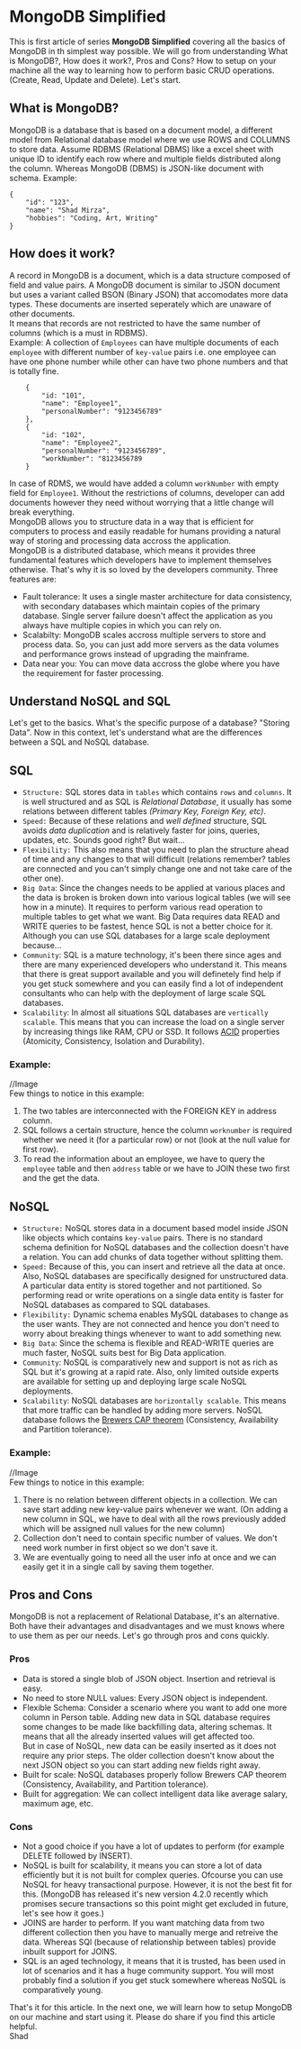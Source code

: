 # MongoDB Simplified
This is first article of series **MongoDB Simplified** covering all the basics of MongoDB in th simplest way possible. We will go from understanding What is MongoDB?, How does it work?, Pros and Cons? How to setup on your machine all the way to learning how to perform basic CRUD operations. (Create, Read, Update and Delete). Let's start.
## What is MongoDB?
MongoDB is a database that is based on a document model, a different model from Relational database model where we use ROWS and COLUMNS to store data. Assume RDBMS (Relational DBMS) like a excel sheet with unique ID to identify each row where and multiple fields distributed along the column. Whereas MongoDB (DBMS) is JSON-like document with schema. Example: 
```
{
    "id": "123",
    "name": "Shad Mirza",
    "hobbies": "Coding, Art, Writing"
}
```
## How does it work?
A record in MongoDB is a document, which is a data structure composed of field and value pairs. A MongoDB document is similar to JSON document but uses a variant called BSON (Binary JSON) that accomodates more data types. These documents are inserted seperately which are unaware of other documents.  
It means that records are not restricted to have the same number of columns (which is a must in RDBMS).  
Example: A collection of `Employees` can have multiple documents of each `employee` with different number of `key-value` pairs i.e. one employee can have one phone number while other can have two phone numbers and that is totally fine.
```
    {
        "id: "101",
        "name": "Employee1",
        "personalNumber": "9123456789"
    },
    {
        "id: "102",
        "name": "Employee2",
        "personalNumber": "9123456789",
        "workNumber": "8123456789
    }
```
In case of RDMS, we would have added a column `workNumber` with empty field for `Employee1`. Without the restrictions of columns, developer can add documents however they need without worrying that a little change will break everything.  
MongoDB allows you to structure data in a way that is efficient for computers to process and easily readable for humans providing a natural way of storing and processing data accross the application.  
MongoDB is a distributed database, which means it provides three fundamental features which developers have to implement themselves otherwise. That's why it is so loved by the developers community. Three features are: 
* Fault tolerance: It uses a single master architecture for data consistency, with secondary databases which maintain copies of the primary database. Single server failure doesn't affect the application as you always have multiple copies in which you can rely on.
* Scalabilty: MongoDB scales accross multiple servers to store and process data. So, you can just add more servers as the data volumes and performance grows instead of upgrading the mainframe.
* Data near you: You can move data accross the globe where you have the requirement for faster processing. 

## Understand NoSQL and SQL
Let's get to the basics. What's the specific purpose of a database? "Storing Data". Now in this context, let's understand what are the differences between a SQL and NoSQL database.

## SQL 
* `Structure:` SQL stores data in `tables` which contains `rows` and `columns`. It is well structured and as SQL is *Relational Database*, it usually has some relations between different tables *(Primary Key, Foreign Key, etc)*.
* `Speed:` Because of these relations and *well defined* structure, SQL avoids *data duplication* and is relatively faster for joins, queries, updates, etc. Sounds good right? But wait...
* `Flexibility:` This also means that you need to plan the structure ahead of time and any changes to that will difficult (relations remember? tables are connected and you can't simply change one and not take care of the other one). 
* `Big Data`: Since the changes needs to be applied at various places and the data is broken is broken down into various logical tables (we will see how in a minute). It requires to perform various read operation to multiple tables to get what we want. Big Data requires data READ and WRITE queries to be fastest, hence SQL is not a better choice for it. Although you can use SQL databases for a large scale deployment because...
* `Community`: SQL is a mature technology, it's been there since ages and there are many experienced developers who understand it. This means that there is great support available and you will definetely find help if you get stuck somewhere and you can easily find a lot of independent consultants who can help with the deployment of large scale SQL databases.
* `Scalability`: In almost all situations SQL databases are `vertically scalable`. This means that you can increase the load on a single server by increasing things like RAM, CPU or SSD. It follows [ACID](https://blog.sqlauthority.com/2007/12/09/sql-server-acid-atomicity-consistency-isolation-durability/) properties (Atomicity, Consistency, Isolation and Durability).

### Example: 
//Image  
Few things to notice in this example: 
1. The two tables are interconnected with the FOREIGN KEY in address column. 
2. SQL follows a certain structure, hence the column `worknumber` is required whether we need it (for a particular row) or not (look at the null value for first row).
3. To read the information about an employee, we have to query the `employee` table and then `address` table or we have to JOIN these two first and the get the data.

## NoSQL
* `Structure:` NoSQL stores data in a document based model inside JSON like objects which contains `key-value` pairs. There is no standard schema definition for NoSQL databases and the collection doesn't have a relation. You can add chunks of data together without splitting them.
* `Speed:` Because of this, you can insert and retrieve all the data at once. Also, NoSQL databases are specifically designed for unstructured data. A particular data entity is stored together and not partitioned. So performing read or write operations on a single data entity is faster for NoSQL databases as compared to SQL databases.
* `Flexibility:` Dynamic schema enables MySQL databases to change as the user wants. They are not connected and hence you don't need to worry about breaking things whenever to want to add something new.
* `Big Data`: Since the schema is flexible and READ-WRITE queries are much faster, NoSQL suits best for Big Data application. 
* `Community`: NoSQL is comparatively new and support is not as rich as SQL but it's growing at a rapid rate. Also, only limited outside experts are available for setting up and deploying large scale NoSQL deployments.
* `Scalability`: NoSQL databases are `horizontally scalable`. This means that more traffic can be handled by adding more servers. NoSQL database follows the [Brewers CAP theorem](https://howtodoinjava.com/hadoop/brewers-cap-theorem-in-simple-words/) (Consistency, Availability and Partition tolerance).

### Example: 
//Image  
Few things to notice in this example:  
1. There is no relation between different objects in a collection. We can save start adding new key-value pairs whenever we want. (On adding a new column in SQL, we have to deal with all the rows previously added which will be assigned null values for the new column)  
2. Collection don't need to contain specific number of values. We don't need work number in first object so we don't save it.  
3. We are eventually going to need all the user info at once and we can easily get it in a single call by saving them together.

## Pros and Cons
MongoDB is not a replacement of Relational Database, it's an alternative. Both have their advantages and disadvantages and we must knows where to use them as per our needs. Let's go through pros and cons quickly.
### Pros
* Data is stored a single blob of JSON object. Insertion and retrieval is easy.
* No need to store NULL values: Every JSON object is independent.
* Flexible Schema: Consider a scenario where you want to add one more column in Person table. Adding new data in SQL database requires some changes to be made like backfilling data, altering schemas. It means that all the already inserted values will get affected too.  
But in case of NoSQL, new data can be easily inserted as it does not require any prior steps. The older collection doesn't know about the next JSON object so you can start adding new fields right away.
* Built for scale: NoSQL databases properly follow Brewers CAP theorem (Consistency, Availability, and Partition tolerance).
* Built for aggregation: We can collect intelligent data like average salary, maximum age, etc.
### Cons
* Not a good choice if you have a lot of updates to perform (for example DELETE followed by INSERT). 
* NoSQL is built for scalability, it means you can store a lot of data efficiently but it is not built for complex queries. Ofcourse you can use NoSQL for heavy transactional purpose. However, it is not the best fit for this. (MongoDB has released it's new version 4.2.0 recently which promises secure transactions so this point might get excluded in future, let's see how it goes.)
* JOINS are harder to perform. If you want matching data from two different collection then you have to manually merge and retreive the data. Whereas SQl (because of relationship between tables) provide inbuilt support for JOINS.
* SQL is an aged technology, it means that it is trusted, has been used in lot of scenarios and it has a huge community support. You will most probably find a solution if you get stuck somewhere whereas NoSQL is comparatively young.

That's it for this article. In the next one, we will learn how to setup MongoDB on our machine and start using it. Please do share if you find this article helpful.  
Shad
